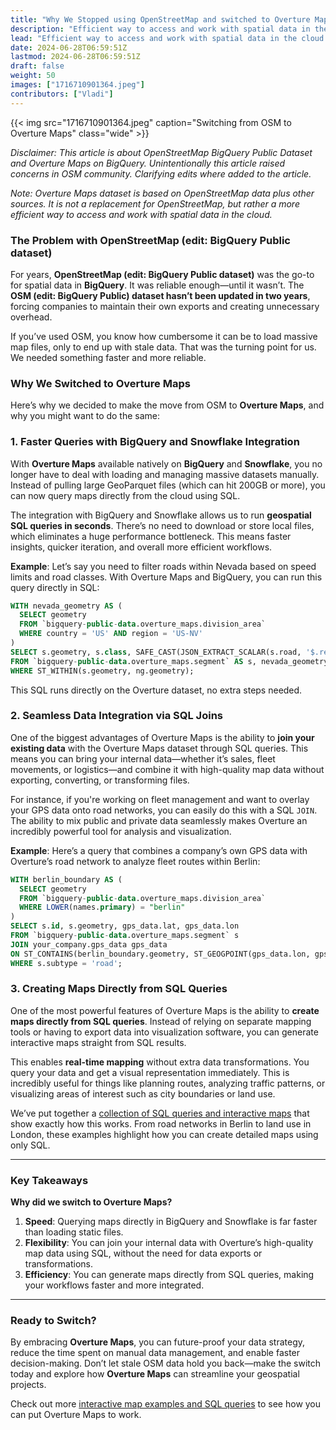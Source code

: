 ```yaml
---
title: "Why We Stopped using OpenStreetMap and switched to Overture Maps"
description: "Efficient way to access and work with spatial data in the cloud."
lead: "Efficient way to access and work with spatial data in the cloud."
date: 2024-06-28T06:59:51Z
lastmod: 2024-06-28T06:59:51Z
draft: false
weight: 50
images: ["1716710901364.jpeg"]
contributors: ["Vladi"]
---
```


{{< img src="1716710901364.jpeg"  caption="Switching from OSM to Overture Maps" class="wide" >}}

*Disclaimer: This article is about OpenStreetMap BigQuery Public Dataset and Overture Maps on BigQuery. Unintentionally this article raised concerns in OSM community. Clarifying edits where added to the article.*

*Note: Overture Maps dataset is based on OpenStreetMap data plus other sources. It is not a replacement for OpenStreetMap, but rather a more efficient way to access and work with spatial data in the cloud.*

### The Problem with OpenStreetMap (edit: BigQuery Public dataset)

For years, **OpenStreetMap (edit: BigQuery Public dataset)** was the go-to for spatial data in **BigQuery**. It was reliable enough—until it wasn’t. The **OSM (edit: BigQuery Public) dataset hasn’t been updated in two years**, forcing companies to maintain their own exports and creating unnecessary overhead.

If you’ve used OSM, you know how cumbersome it can be to load massive map files, only to end up with stale data. That was the turning point for us. We needed something faster and more reliable.

### Why We Switched to Overture Maps

Here’s why we decided to make the move from OSM to **Overture Maps**, and why you might want to do the same:

### 1. **Faster Queries with BigQuery and Snowflake Integration**

With **Overture Maps** available natively on **BigQuery** and **Snowflake**, you no longer have to deal with loading and managing massive datasets manually. Instead of pulling large GeoParquet files (which can hit 200GB or more), you can now query maps directly from the cloud using SQL.

The integration with BigQuery and Snowflake allows us to run **geospatial SQL queries in seconds**. There’s no need to download or store local files, which eliminates a huge performance bottleneck. This means faster insights, quicker iteration, and overall more efficient workflows.

**Example**: Let’s say you need to filter roads within Nevada based on speed limits and road classes. With Overture Maps and BigQuery, you can run this query directly in SQL:

```sql
WITH nevada_geometry AS (
  SELECT geometry
  FROM `bigquery-public-data.overture_maps.division_area`
  WHERE country = 'US' AND region = 'US-NV'
)
SELECT s.geometry, s.class, SAFE_CAST(JSON_EXTRACT_SCALAR(s.road, '$.restrictions.speed_limits[0].max_speed.value') AS INT64) AS speed_limit
FROM `bigquery-public-data.overture_maps.segment` AS s, nevada_geometry AS ng
WHERE ST_WITHIN(s.geometry, ng.geometry);

```

This SQL runs directly on the Overture dataset, no extra steps needed.

### 2. **Seamless Data Integration via SQL Joins**

One of the biggest advantages of Overture Maps is the ability to **join your existing data** with the Overture Maps dataset through SQL queries. This means you can bring your internal data—whether it’s sales, fleet movements, or logistics—and combine it with high-quality map data without exporting, converting, or transforming files.

For instance, if you're working on fleet management and want to overlay your GPS data onto road networks, you can easily do this with a SQL `JOIN`. The ability to mix public and private data seamlessly makes Overture an incredibly powerful tool for analysis and visualization.

**Example**: Here’s a query that combines a company’s own GPS data with Overture’s road network to analyze fleet routes within Berlin:

```sql
WITH berlin_boundary AS (
  SELECT geometry
  FROM `bigquery-public-data.overture_maps.division_area`
  WHERE LOWER(names.primary) = "berlin"
)
SELECT s.id, s.geometry, gps_data.lat, gps_data.lon
FROM `bigquery-public-data.overture_maps.segment` s
JOIN your_company.gps_data gps_data
ON ST_CONTAINS(berlin_boundary.geometry, ST_GEOGPOINT(gps_data.lon, gps_data.lat))
WHERE s.subtype = 'road';

```

### 3. **Creating Maps Directly from SQL Queries**

One of the most powerful features of Overture Maps is the ability to **create maps directly from SQL queries**. Instead of relying on separate mapping tools or having to export data into visualization software, you can generate interactive maps straight from SQL results.

This enables **real-time mapping** without extra data transformations. You query your data and get a visual representation immediately. This is incredibly useful for things like planning routes, analyzing traffic patterns, or visualizing areas of interest such as city boundaries or land use.

We’ve put together a [collection of SQL queries and interactive maps](https://dekart.xyz/docs/about/overture-maps-examples) that show exactly how this works. From road networks in Berlin to land use in London, these examples highlight how you can create detailed maps using only SQL.

---

### Key Takeaways

**Why did we switch to Overture Maps?**

1. **Speed**: Querying maps directly in BigQuery and Snowflake is far faster than loading static files.
2. **Flexibility**: You can join your internal data with Overture’s high-quality map data using SQL, without the need for data exports or transformations.
3. **Efficiency**: You can generate maps directly from SQL queries, making your workflows faster and more integrated.

---

### Ready to Switch?

By embracing **Overture Maps**, you can future-proof your data strategy, reduce the time spent on manual data management, and enable faster decision-making. Don’t let stale OSM data hold you back—make the switch today and explore how **Overture Maps** can streamline your geospatial projects.

Check out more [interactive map examples and SQL queries](https://dekart.xyz/docs/about/overture-maps-examples) to see how you can put Overture Maps to work.